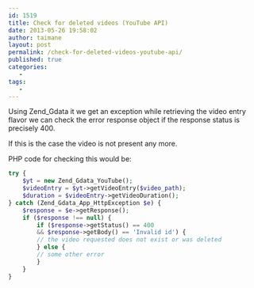 ```yaml
---
id: 1519
title: Check for deleted videos (YouTube API)
date: 2013-05-26 19:58:02
author: taimane
layout: post
permalink: /check-for-deleted-videos-youtube-api/
published: true
categories:
   -
tags:
   -
---
```

Using Zend_Gdata it we get an exception while retrieving the video entry flavor we can check the error response object if the response status is precisely 400.

If this is the case the video is not present any more.

PHP code for checking this would be:

```php
try {
    $yt = new Zend_Gdata_YouTube();
    $videoEntry = $yt->getVideoEntry($video_path);
    $duration = $videoEntry->getVideoDuration();
} catch (Zend_Gdata_App_HttpException $e) {
    $response = $e->getResponse();
    if ($response !== null) {
        if ($response->getStatus() == 400 
        && $response->getBody() == 'Invalid id') {
        // the video requested does not exist or was deleted
        } else {
        // some other error
        }
    }
}
```




  

